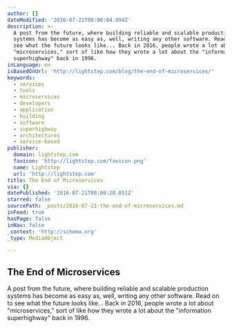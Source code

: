 ```yaml
---
author: []
dateModified: '2016-07-21T08:00:04.994Z'
description: >-
  A post from the future, where building reliable and scalable production
  systems has become as easy as, well, writing any other software. Read on to
  see what the future looks like... Back in 2016, people wrote a lot about
  "microservices," sort of like how they wrote a lot about the "information
  superhighway" back in 1996.
inLanguage: en
isBasedOnUrl: 'http://lightstep.com/blog/the-end-of-microservices/'
keywords:
  - services
  - tools
  - microservices
  - developers
  - application
  - building
  - software
  - superhighway
  - architectures
  - service-based
publisher:
  domain: lightstep.com
  favicon: 'http://lightstep.com/favicon.png'
  name: Lightstep
  url: 'http://lightstep.com'
title: The End of Microservices
via: {}
datePublished: '2016-07-21T08:00:28.051Z'
starred: false
sourcePath: _posts/2016-07-21-the-end-of-microservices.md
inFeed: true
hasPage: false
inNav: false
_context: 'http://schema.org'
_type: MediaObject

---
```

<article style=""><h1>The End of Microservices</h1><p>A post from the future, where building reliable and scalable production systems has become as easy as, well, writing any other software. Read on to see what the future looks like... Back in 2016, people wrote a lot about "microservices," sort of like how they wrote a lot about the "information superhighway" back in 1996.</p></article>